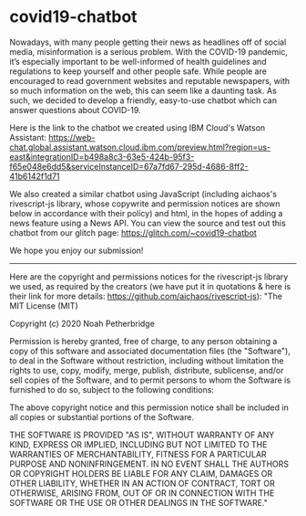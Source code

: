 # covid19-chatbot

Nowadays, with many people getting their news as headlines off of social media, misinformation is a serious problem. With the COVID-19 pandemic, 
it’s especially important to be well-informed of health guidelines and regulations to keep yourself and other people safe.
While people are encouraged to read government websites and reputable newspapers, with so much information on the web, this can seem like a daunting task.
As such, we decided to develop a friendly, easy-to-use chatbot which can answer questions about COVID-19.

Here is the link to the chatbot we created using IBM Cloud's Watson Assistant: https://web-chat.global.assistant.watson.cloud.ibm.com/preview.html?region=us-east&integrationID=b498a8c3-63e5-424b-95f3-f65e048e6dd5&serviceInstanceID=67a7fd67-295d-4686-8ff2-41b6142f1d71

We also created a similar chatbot using JavaScript (including aichaos's rivescript-js library, whose copywrite and permission notices are shown below in accordance with their policy) and html, 
in the hopes of adding a news feature using a News API. You can view the source and test out this chatbot from our glitch page: https://glitch.com/~covid19-chatbot

We hope you enjoy our submission!
____________________________________________________________


Here are the copyright and permissions notices for the rivescript-js library we used, as required by the creators (we have put it in quotations & here is their link for more details: https://github.com/aichaos/rivescript-js):
"The MIT License (MIT)

Copyright (c) 2020 Noah Petherbridge

Permission is hereby granted, free of charge, to any person obtaining a copy
of this software and associated documentation files (the "Software"), to deal
in the Software without restriction, including without limitation the rights
to use, copy, modify, merge, publish, distribute, sublicense, and/or sell
copies of the Software, and to permit persons to whom the Software is
furnished to do so, subject to the following conditions:

The above copyright notice and this permission notice shall be included in all
copies or substantial portions of the Software.

THE SOFTWARE IS PROVIDED "AS IS", WITHOUT WARRANTY OF ANY KIND, EXPRESS OR
IMPLIED, INCLUDING BUT NOT LIMITED TO THE WARRANTIES OF MERCHANTABILITY,
FITNESS FOR A PARTICULAR PURPOSE AND NONINFRINGEMENT. IN NO EVENT SHALL THE
AUTHORS OR COPYRIGHT HOLDERS BE LIABLE FOR ANY CLAIM, DAMAGES OR OTHER
LIABILITY, WHETHER IN AN ACTION OF CONTRACT, TORT OR OTHERWISE, ARISING FROM,
OUT OF OR IN CONNECTION WITH THE SOFTWARE OR THE USE OR OTHER DEALINGS IN THE
SOFTWARE."
